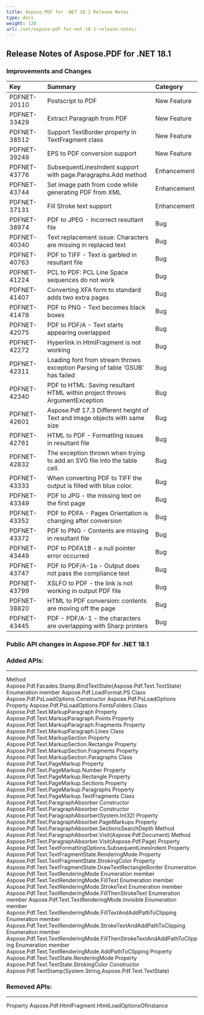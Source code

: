 ```yaml
---
title: Aspose.PDF for .NET 18.1 Release Notes
type: docs
weight: 120
url: /net/aspose-pdf-for-net-18-1-release-notes/
---
```


## **Release Notes of Aspose.PDF for .NET 18.1**
### **Improvements and Changes**

|**Key**|**Summary**|**Category**|
| :- | :- | :- |
|PDFNET-20110|Postscript to PDF|New Feature|
|PDFNET-33429|Extract Paragraph from PDF|New Feature|
|PDFNET-38512|Support TextBorder property in TextFragment class|New Feature|
|PDFNET-39249|EPS to PDF conversion support|New Feature|
|PDFNET-43776|SubsequentLinesIndent support with page.Paragraphs.Add method |Enhancement|
|PDFNET-43744|Set image path from code while generating PDF from XML|Enhancement|
|PDFNET-37131|Fill Stroke text support|Enhancement|
|PDFNET-38974|PDF to JPEG - Incorrect resultant file|Bug|
|PDFNET-40340|Text replacement issue: Characters are missing in replaced text|Bug|
|PDFNET-40763|PDF to TIFF - Text is garbled in resultant file|Bug|
|PDFNET-41224|PCL to PDF: PCL Line Space sequences do not work|Bug|
|PDFNET-41407|Converting XFA form to standard adds two extra pages|Bug|
|PDFNET-41478|PDF to PNG - Text becomes black boxes|Bug|
|PDFNET-42075|PDF to PDF/A - Text starts appearing overlapped|Bug|
|PDFNET-42272|Hyperlink in HtmlFragment is not working|Bug|
|PDFNET-42311|Loading font from stream throws exception Parsing of table 'GSUB' has failed|Bug|
|PDFNET-42340|PDF to HTML: Saving resultant HTML within project throws ArgumentException|Bug|
|PDFNET-42601|Aspose.Pdf 17.3 Different height of Text and Image objects with same size|Bug|
|PDFNET-42761|HTML to PDF - Formatting issues in resultant file|Bug|
|PDFNET-42832|The exception thrown when trying to add an SVG file into the table cell.|Bug|
|PDFNET-43333|When converting PDF to TIFF the output is filled with blue color.|Bug|
|PDFNET-43349|PDF to JPG - the missing text on the first page|Bug|
|PDFNET-43352|PDF to PDFA - Pages Orientation is changing after conversion|Bug|
|PDFNET-43372|PDF to PNG - Contents are missing in resultant file|Bug|
|PDFNET-43449|PDF to PDFA1B - a null pointer error occurred|Bug|
|PDFNET-43747|PDF to PDF/A-1a - Output does not pass the compliance test|Bug|
|PDFNET-43799|XSLFO to PDF - the link is not working in output PDF file|Bug|
|PDFNET-38820|HTML to PDF conversion: contents are moving off the page|Bug|
|PDFNET-43445|PDF - PDF/A-1 - the characters are overlapping with Sharp printers|Bug|
### **Public API changes in Aspose.PDF for .NET 18.1**
### **Added APIs:**
-----
Method Aspose.Pdf.Facades.Stamp.BindTextState(Aspose.Pdf.Text.TextState)
Enumeration member Aspose.Pdf.LoadFormat.PS
Class Aspose.Pdf.PsLoadOptions
Constructor Aspose.Pdf.PsLoadOptions
Property Aspose.Pdf.PsLoadOptions.FontsFolders
Class Aspose.Pdf.Text.MarkupParagraph
Property Aspose.Pdf.Text.MarkupParagraph.Points
Property Aspose.Pdf.Text.MarkupParagraph.Fragments
Property Aspose.Pdf.Text.MarkupParagraph.Lines
Class Aspose.Pdf.Text.MarkupSection
Property Aspose.Pdf.Text.MarkupSection.Rectangle
Property Aspose.Pdf.Text.MarkupSection.Fragments
Property Aspose.Pdf.Text.MarkupSection.Paragraphs
Class Aspose.Pdf.Text.PageMarkup
Property Aspose.Pdf.Text.PageMarkup.Number
Property Aspose.Pdf.Text.PageMarkup.Rectangle
Property Aspose.Pdf.Text.PageMarkup.Sections
Property Aspose.Pdf.Text.PageMarkup.Paragraphs
Property Aspose.Pdf.Text.PageMarkup.TextFragments
Class Aspose.Pdf.Text.ParagraphAbsorber
Constructor Aspose.Pdf.Text.ParagraphAbsorber
Constructor Aspose.Pdf.Text.ParagraphAbsorber(System.Int32)
Property Aspose.Pdf.Text.ParagraphAbsorber.PageMarkups
Property Aspose.Pdf.Text.ParagraphAbsorber.SectionsSearchDepth
Method Aspose.Pdf.Text.ParagraphAbsorber.Visit(Aspose.Pdf.Document)
Method Aspose.Pdf.Text.ParagraphAbsorber.Visit(Aspose.Pdf.Page)
Property Aspose.Pdf.Text.TextFormattingOptions.SubsequentLinesIndent
Property Aspose.Pdf.Text.TextFragmentState.RenderingMode
Property Aspose.Pdf.Text.TextFragmentState.StrokingColor
Property Aspose.Pdf.Text.TextFragmentState.DrawTextRectangleBorder
Enumeration Aspose.Pdf.Text.TextRenderingMode
Enumeration member Aspose.Pdf.Text.TextRenderingMode.FillText
Enumeration member Aspose.Pdf.Text.TextRenderingMode.StrokeText
Enumeration member Aspose.Pdf.Text.TextRenderingMode.FillThenStrokeText
Enumeration member Aspose.Pdf.Text.TextRenderingMode.Invisible
Enumeration member Aspose.Pdf.Text.TextRenderingMode.FillTextAndAddPathToClipping
Enumeration member Aspose.Pdf.Text.TextRenderingMode.StrokeTextAndAddPathToClipping
Enumeration member Aspose.Pdf.Text.TextRenderingMode.FillThenStrokeTextAndAddPathToClipping
Enumeration member Aspose.Pdf.Text.TextRenderingMode.AddPathToClipping
Property Aspose.Pdf.Text.TextState.RenderingMode
Property Aspose.Pdf.Text.TextState.StrokingColor
Constructor Aspose.Pdf.TextStamp(System.String,Aspose.Pdf.Text.TextState)
### **Removed APIs:**
-----
Property Aspose.Pdf.HtmlFragment.HtmlLoadOptionsOfInstance
